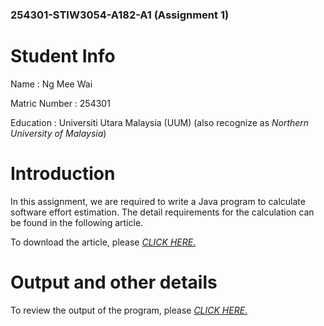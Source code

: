 ### 254301-STIW3054-A182-A1 (Assignment 1)

# Student Info

Name : Ng Mee Wai

Matric Number : 254301

Education : Universiti Utara Malaysia (UUM) (also recognize as _Northern University of Malaysia_)

# Introduction

In this assignment, we are required to write a Java program to calculate software effort estimation. The detail requirements for the calculation can be found in the following article.

To download the article, please [_CLICK HERE_.](https://github.com/STIW3054-A182/Assignments/blob/master/carroll2005.pdf)

# Output and other details

To review the output of the program, please [_CLICK HERE_.](https://github.com/MeeWai/254301-STIW3054-A182-A1/wiki)
